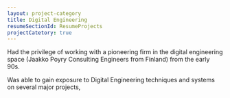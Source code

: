 ```yaml
---
layout: project-category
title: Digital Engineering
resumeSectionId: ResumeProjects
projectCatetory: true
---
```

Had the privilege of working with a pioneering firm in the digital engineering
space (Jaakko Poyry Consulting Engineers from Finland) from the early 90s.

Was able to gain exposure to Digital Engineering techniques and systems on
several major projects,
